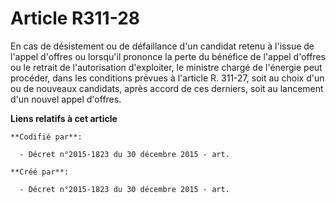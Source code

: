 # Article R311-28

En cas de désistement ou de défaillance d'un candidat retenu à l'issue de l'appel d'offres ou lorsqu'il prononce la perte du
bénéfice de l'appel d'offres ou le retrait de l'autorisation d'exploiter, le ministre chargé de l'énergie peut procéder, dans
les conditions prévues à l'article R. 311-27, soit au choix d'un ou de nouveaux candidats, après accord de ces derniers, soit
au lancement d'un nouvel appel d'offres.

**Liens relatifs à cet article**

	**Codifié par**:

	  - Décret n°2015-1823 du 30 décembre 2015 - art.

	**Créé par**:

	  - Décret n°2015-1823 du 30 décembre 2015 - art.
